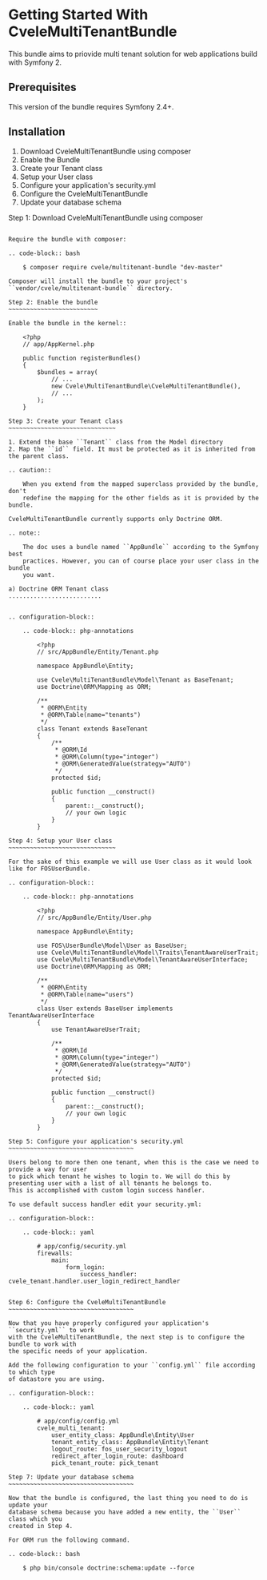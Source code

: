 Getting Started With CveleMultiTenantBundle
==================================

This bundle aims to priovide multi tenant solution for web applications build with Symfony 2.

Prerequisites
-------------

This version of the bundle requires Symfony 2.4+.

Installation
------------

1. Download CveleMultiTenantBundle using composer
2. Enable the Bundle
3. Create your Tenant class
4. Setup your User class
5. Configure your application's security.yml
6. Configure the CveleMultiTenantBundle
7. Update your database schema

Step 1: Download CveleMultiTenantBundle using composer
~~~~~~~~~~~~~~~~~~~~~~~~~~~~~~~~~~~~~~~~~~~~~

Require the bundle with composer:

.. code-block:: bash

    $ composer require cvele/multitenant-bundle "dev-master"

Composer will install the bundle to your project's ``vendor/cvele/multitenant-bundle`` directory.

Step 2: Enable the bundle
~~~~~~~~~~~~~~~~~~~~~~~~~

Enable the bundle in the kernel::

    <?php
    // app/AppKernel.php

    public function registerBundles()
    {
        $bundles = array(
            // ...
            new Cvele\MultiTenantBundle\CveleMultiTenantBundle(),
            // ...
        );
    }

Step 3: Create your Tenant class
~~~~~~~~~~~~~~~~~~~~~~~~~~~~~~

1. Extend the base ``Tenant`` class from the Model directory
2. Map the ``id`` field. It must be protected as it is inherited from the parent class.

.. caution::

    When you extend from the mapped superclass provided by the bundle, don't
    redefine the mapping for the other fields as it is provided by the bundle.

CveleMultiTenantBundle currently supports only Doctrine ORM.

.. note::

    The doc uses a bundle named ``AppBundle`` according to the Symfony best
    practices. However, you can of course place your user class in the bundle
    you want.

a) Doctrine ORM Tenant class
..........................


.. configuration-block::

    .. code-block:: php-annotations

        <?php
        // src/AppBundle/Entity/Tenant.php

        namespace AppBundle\Entity;

        use Cvele\MultiTenantBundle\Model\Tenant as BaseTenant;
        use Doctrine\ORM\Mapping as ORM;

        /**
         * @ORM\Entity
         * @ORM\Table(name="tenants")
         */
        class Tenant extends BaseTenant
        {
            /**
             * @ORM\Id
             * @ORM\Column(type="integer")
             * @ORM\GeneratedValue(strategy="AUTO")
             */
            protected $id;

            public function __construct()
            {
                parent::__construct();
                // your own logic
            }
        }

Step 4: Setup your User class
~~~~~~~~~~~~~~~~~~~~~~~~~~~~~~

For the sake of this example we will use User class as it would look like for FOSUserBundle.

.. configuration-block::

    .. code-block:: php-annotations

        <?php
        // src/AppBundle/Entity/User.php

        namespace AppBundle\Entity;

        use FOS\UserBundle\Model\User as BaseUser;
        use Cvele\MultiTenantBundle\Model\Traits\TenantAwareUserTrait;
        use Cvele\MultiTenantBundle\Model\TenantAwareUserInterface;
        use Doctrine\ORM\Mapping as ORM;

        /**
         * @ORM\Entity
         * @ORM\Table(name="users")
         */
        class User extends BaseUser implements TenantAwareUserInterface
        {
            use TenantAwareUserTrait;

            /**
             * @ORM\Id
             * @ORM\Column(type="integer")
             * @ORM\GeneratedValue(strategy="AUTO")
             */
            protected $id;

            public function __construct()
            {
                parent::__construct();
                // your own logic
            }
        }

Step 5: Configure your application's security.yml
~~~~~~~~~~~~~~~~~~~~~~~~~~~~~~~~~~~

Users belong to more then one tenant, when this is the case we need to provide a way for user
to pick which tenant he wishes to login to. We will do this by presenting user with a list of all tenants he belongs to.
This is accomplished with custom login success handler.

To use default success handler edit your security.yml:

.. configuration-block::

    .. code-block:: yaml

        # app/config/security.yml
        firewalls:
            main:
                form_login:
                    success_handler: cvele_tenant.handler.user_login_redirect_handler


Step 6: Configure the CveleMultiTenantBundle
~~~~~~~~~~~~~~~~~~~~~~~~~~~~~~~~~~~

Now that you have properly configured your application's ``security.yml`` to work
with the CveleMultiTenantBundle, the next step is to configure the bundle to work with
the specific needs of your application.

Add the following configuration to your ``config.yml`` file according to which type
of datastore you are using.

.. configuration-block::

    .. code-block:: yaml

        # app/config/config.yml
        cvele_multi_tenant:
            user_entity_class: AppBundle\Entity\User
            tenant_entity_class: AppBundle\Entity\Tenant
            logout_route: fos_user_security_logout
            redirect_after_login_route: dashboard
            pick_tenant_route: pick_tenant

Step 7: Update your database schema
~~~~~~~~~~~~~~~~~~~~~~~~~~~~~~~~~~~

Now that the bundle is configured, the last thing you need to do is update your
database schema because you have added a new entity, the ``User`` class which you
created in Step 4.

For ORM run the following command.

.. code-block:: bash

    $ php bin/console doctrine:schema:update --force
